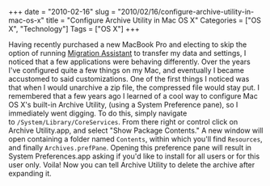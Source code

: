 +++
date = "2010-02-16"
slug = "2010/02/16/configure-archive-utility-in-mac-os-x"
title = "Configure Archive Utility in Mac OS X"
Categories = ["OS X", "Technology"]
Tags = ["OS X"]
+++

Having recently purchased a new MacBook Pro and electing to skip the option of running [Migration Assistant](http://en.wikipedia.org/wiki/Migration_Assistant_(Apple)) to transfer my data and settings, I noticed that a few applications were behaving differently. Over the years I've configured quite a few things on my Mac, and eventually I became accustomed to said customizations. One of the first things I noticed was that when I would unarchive a zip file, the compressed file would stay put. I remembered that a few years ago I learned of a cool way to configure Mac OS X's built-in Archive Utility, (using a System Preference pane), so I immediately went digging. To do this, simply navigate to `/System/Library/CoreServices`. From there right or control click on Archive Utility.app, and select "Show Package Contents." A new window will open containing a folder named `Contents`, within which you'll find `Resources`, and finally `Archives.prefPane`. Opening this preference pane will result in System Preferences.app asking if you'd like to install for all users or for this user only. Voila! Now you can tell Archive Utility to delete the archive after expanding it.
